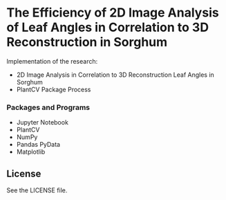 # The Efficiency of 2D Image Analysis of Leaf Angles in Correlation to 3D Reconstruction in Sorghum
Implementation of the research:
- 2D Image Analysis in Correlation to 3D Reconstruction Leaf Angles in Sorghum
- PlantCV Package Process

### Packages and Programs
- Jupyter Notebook
- PlantCV
- NumPy
- Pandas PyData
- Matplotlib

## License
See the LICENSE file.

